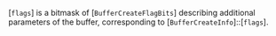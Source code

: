 [`flags`] is a bitmask of [`BufferCreateFlagBits`] describing
additional parameters of the buffer, corresponding to
[`BufferCreateInfo`]::[`flags`].